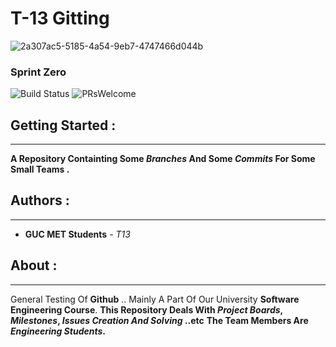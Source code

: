 # **T-13 Gitting**

![2a307ac5-5185-4a54-9eb7-4747466d044b](https://user-images.githubusercontent.com/36129107/36266896-546655e6-127b-11e8-8567-1b97ca6ed499.jpeg)

### **Sprint Zero**

![Build Status](https://semaphoreapp.com/api/v1/projects/d4cca506-99be-44d2-b19e-176f36ec8cf1/128505/badge.svg) ![PRsWelcome](https://img.shields.io/badge/PRs-welcome-brightgreen.svg?style=flat-square)



## **Getting Started** :
--------------------

**A Repository Containting Some _Branches_  And Some _Commits_ For Some Small Teams .**

## **Authors** :
------------

- **GUC MET Students** - _T13_


## **About** :
-----------

General Testing Of **Github** .. Mainly A Part Of Our University **Software Engineering Course**.
**This Repository Deals With _Project Boards_, _Milestones_, _Issues Creation And Solving_ ..etc**
**The Team Members Are _Engineering Students_.**
